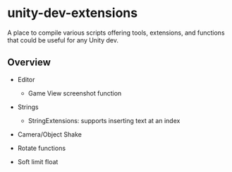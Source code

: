 # unity-dev-extensions

A place to compile various scripts offering tools, extensions, and functions that could be useful for any Unity dev.

## Overview
- Editor
    - Game View screenshot function
- Strings
    - StringExtensions: supports inserting text at an index

- Camera/Object Shake
- Rotate functions
- Soft limit float
